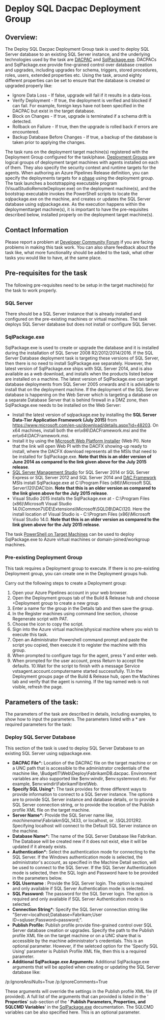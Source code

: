 # Deploy SQL Dacpac Deployment Group

## Overview:

The Deploy SQL Dacpac Deployment Group task is used to deploy SQL Server database to an existing SQL Server instance, and the underlying technologies used by the task are [DACPAC](https://msdn.microsoft.com/en-IN/library/ee210546.aspx) and [SqlPackage.exe](https://msdn.microsoft.com/en-us/library/hh550080\(v=vs.103\).aspx). DACPACs and SqlPackage.exe provide fine-grained control over database creation and upgrades, including upgrades for schema, triggers, stored procedures, roles, users, extended properties etc. Using the task, around eighty different properties can be set to ensure that the database is created or upgraded properly like:

- Ignore Data Loss - If false, upgrade will fail if it results in a data-loss.
- Verify Deployment - If true, the deployment is verified and blocked if can fail. For example, foreign keys have not been specified in the DACPAC but exist in the target database.
- Block on Changes - If true, upgrade is terminated if a schema drift is detected.
- Rollback on Failure - If true, then the upgrade is rolled back if errors are encountered.
- Backup Database Before Changes - If true, a backup of the database is taken prior to applying the changes.


The task runs on the deployment target machine(s) registered with the Deployment Group configured for the task/phase. [Deployment Groups](https://opsstaging.www.visualstudio.com/en-gb/docs/release/getting-started/machine-group-agents?branch=users%2Fahomer%2Frelease-master) are logical groups of deployment target machines with agents installed on each of them. They also specify the security context and runtime targets for the agents. When authoring an Azure Pipelines Release definition, you can specify the deployments targets for a [phase](https://opsstaging.www.visualstudio.com/en-gb/docs/build/concepts/process/phases) using the deployment group. The task launches a bootstrapping executable program (VisualStudioRemoteDeployer.exe) on the deployment machine(s), and the bootstrap executable invokes the PowerShell scripts to locate the sqlpackage.exe on the machine, and creates or updates the SQL Server database using sqlpackage.exe. As the execution happens within the deploymenttarget machine(s), it is important to have the pre-requisites described below, installed properly on the deployment target machine(s).


## Contact Information

Please report a problem at [Developer Community Forum](https://developercommunity.visualstudio.com/spaces/21/index.html) if you are facing problems in making this task work.  You can also share feedback about the task like, what more functionality should be added to the task, what other tasks you would like to have, at the same place.

## Pre-requisites for the task

The following pre-requisites need to be setup in the target machine(s) for the task to work properly.

### SQL Server

There should be a SQL Server instance that is already installed and configured on the pre-existing machines or virtual machines. The task deploys SQL Server database but does not install or configure SQL Server.

### SqlPackage.exe

SqlPackage.exe is used to create or upgrade the database and it is installed during the installation of SQL Server 2008 R2/2012/2014/2016. If the SQL Server Database deployment task is targeting these versions of SQL Server, then there is no need to install SqlPackage.exe separately. However, the latest version of SqlPackage.exe ships with SQL Server 2014, and is also available as a web download, and installs when the products listed below are installed on a machine. The latest version of SqlPackage.exe can target database deployments from SQL Server 2005 onwards and it is advisable to install that on the deployment machine. If the deployment of the SQL Server database is happening on the Web Server which is targeting a database on a separate Database Server that is behind firewall in a DMZ zone, then SqlPackage.exe needs to be installed on the Web Server:

* Install the latest version of sqlpackage.exe by installing the **SQL Server Data-Tier Application Framework (July 2015)** from https://www.microsoft.com/en-us/download/details.aspx?id=48203. On x64 machines, install both the en\x86\DACFramework.msi and the en\x64\DACFramework.msi.
* Install it by using the [Microsoft Web Platform Installer](http://www.microsoft.com/web/gallery/install.aspx?appid=DACFX) (Web PI). Note that the link will open Web PI with the DACFX showing-up ready to install, where the DACFX download represents all the MSIs that need to be installed for SqlPackage.exe. **Note that this is an older version of June 2014 as compared to the link given above for the July 2015 release**.
* [SQL Server Management Studio](https://www.microsoft.com/en-in/download/details.aspx?id=42299) for SQL Server 2014 or SQL Server Express or SQL Server 2012 and SQL Server 2014 and [DAC Framework](http://www.microsoft.com/en-us/download/details.aspx?id=42293) MSIs install SqlPackage.exe at C:\Program Files (x86)\Microsoft SQL Server\120\DAC\bin. **Note that this is an older version as compared to the link given above for the July 2015 release**.
* Visual Studio 2015 installs the SqlPackage.exe at - C:\Program Files (x86)\Microsoft Visual Studio 14.0\Common7\IDE\Extensions\Microsoft\SQLDB\DAC\120. Here the install location of Visual Studio is - C:\Program Files (x86)\Microsoft Visual Studio 14.0. **Note that this is an older version as compared to the link given above for the July 2015 release**.

The task [PowerShell on Target Machines](https://github.com/Microsoft/vsts-tasks/tree/master/Tasks/PowerShellOnTargetMachines) can be used to deploy SqlPackage.exe to Azure virtual machines or domain-joined/workgroup machines.

### Pre-existing Deployment Group

This task requires a Deployment group to execute. If there is no pre-existing Deployment group, you can create one in the Deployment groups hub.

Carry out the following steps to create a Deployment group:
1. Open your Azure Pipelines account in your web browser. 
2. Open the Deployment groups tab of the Build & Release hub and choose +Deployment group to create a new group
3. Enter a name for the group in the Details tab and then save the group.
4. In the Register machines using command line section, choose Regenerate script with PAT.
5. Choose the icon to copy the script. 
6. Sign into the Azure virtual machine/physical machine where you wish to execute this task.
7. Open an Administrator Powershell command prompt and paste the script you copied, then execute it to register the machine with this group.
8. When prompted to configure tags for the agent, press Y and enter web.
9. When prompted for the user account, press Return to accept the defaults.
10.Wait for the script to finish with a message Service vstsagent.account.computername started successfully. 
11.In the Deployment groups page of the Build & Release hub, open the Machines tab and verify that the agent is running. If the tag named web is not visible, refresh the page.

## Parameters of the task:

The parameters of the task are described in details, including examples, to show how to input the parameters. The parameters listed with a \* are required parameters for the task:

### Deploy SQL Server Database
This section of the task is used to deploy SQL Server Database to an existing SQL Server using sqlpackage.exe.

  - **DACPAC File\*:** Location of the DACPAC file on the target machine or on a UNC path that is accessible to the administrator credentials of the machine like, \\BudgetIT\Web\Deploy\FabrikamDB.dacpac. Environment variables are also supported like $env:windir, $env:systemroot etc. For example, $env:windir\FabrikamFibre\Web.
  - **Specify SQL Using\*:** The task provides for three different ways to provide information to connect to a SQL Server instance. The options are to provide SQL Server instance and database details, or to provide a SQL Server connection string, or to provide the location of the Publish profile XML file on the target machine.
  - **Server Name\*:** Provide the SQL Server name like, _machinename_\FabriakmSQL,1433, or localhost, or .\SQL2012R2. Specifying localhost will connect to the Default SQL Server instance on the machine.
  - **Database Name\*:** The name of the SQL Server Database like Fabrikan. The Database will be created new if it does not exist, else it will be updated if it already exists.
  - **Authentication\*:** Select the authentication mode for connecting to the SQL Server. If the Windows authentication mode is selected, the administrator's account, as specified in the Machine Detail section, will be used to connect to the SQL Server. If the SQL Server Authentication mode is selected, then the SQL login and Password have to be provided in the parameters below.
  - **SQL Username** : Provide the SQL Server login. The option is required and only available if SQL Server Authentication mode is selected.
  - **SQL Password:** The password for the SQL Server login. The option is required and only available if SQL Server Authentication mode is selected.
  - **Connection String\*:** Specify the SQL Server connection string like "Server=localhost;Database=Fabrikam;User ID=sqluser;Password=password;".
  - **Publish Profile:** Publish profile provide fine-grained control over SQL Server database creation or upgrades. Specify the path to the Publish profile XML file on the target machine or on a UNC share that is accessible by the machine administrator's credentials. This is an optional parameter. However, if the seletced option for the 'Specify SQL Using' parameter is Publish Profile XML file, then this is a required parameter.
  - **Additional SqlPackage.exe Arguments:** Additional SqlPackage.exe arguments that will be applied when creating or updating the SQL Server database like:

  /p:IgnoreAnsiNulls=True /p:IgnoreComments=True

  These arguments will override the settings in the Publish profile XML file (if provided). A full list of the arguments that can provided is listed in the ' **Properties**' sub-section of the ' **Publish Parameters, Properties, and SQLCMD Variables**' in the [SqlPackage.exe](https://msdn.microsoft.com/en-us/library/hh550080\(v=vs.103\).aspx) documentation. The SQLCMD variables can be also specified here. This is an optional parameter.
